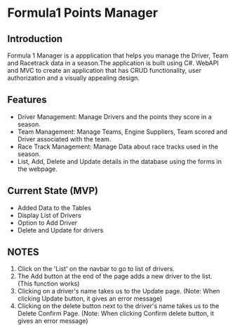# Formula1 Points Manager

## Introduction
Formula 1 Manager is a appplication that helps you manage the Driver, Team and Racetrack data in a season.The application is built using C#. WebAPI and MVC to create an application that has CRUD functionality, user authorization and a visually appealing design.
## Features
- Driver Management: Manage Drivers and the points they score in a season.
- Team Management: Manage Teams, Engine Suppliers, Team scored and Driver associated with the team.
- Race Track Management: Manage Data about race tracks used in the season.
- List, Add, Delete and Update details in the database using the forms in the webpage.

## Current State (MVP)

- Added Data to the Tables
- Display List of Drivers
- Option to Add Driver
- Delete and Update for drivers

## NOTES
1. Click on the 'List' on the navbar to go to list of drivers.
2. The Add button at the end of the page adds a new driver to the list. (This function works)
3. Clicking on a driver's name takes us to the Update page.
   (Note: When clicking Update button, it gives an error message)
4. Clicking on the delete button next to the driver's name takes us to the Delete Confirm Page.
   (Note: When clicking Confirm delete button, it gives an error message)
